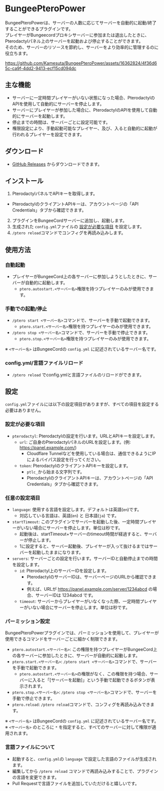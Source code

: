 # BungeePteroPower

BungeePteroPowerは、サーバーの人数に応じてサーバーを自動的に起動/終了することができるプラグインです。  
プレイヤーがBungeecordプロキシサーバーに参加または退出したときに、Pterodactylパネル上のサーバーを起動および停止することができます。  
そのため、サーバーのリソースを節約し、サーバーをより効率的に管理するのに役立ちます。  

https://github.com/Kamesuta/BungeePteroPower/assets/16362824/4f36d65c-ca9f-4dd2-9413-ecf15cd094dc

## 主な機能

- サーバーに一定時間プレイヤーがいない状態になった場合、PterodactylのAPIを使用して自動的にサーバーを停止します。
- サーバーにプレイヤーが参加した場合に、PterodactylのAPIを使用して自動的にサーバーを起動します。
- 停止までの時間は、サーバーごとに設定可能です。
- 権限設定により、手動起動可能なプレイヤー、及び、入ると自動的に起動が行われるプレイヤーを設定できます。

## ダウンロード

- [GitHub Releases](https://github.com/Kamesuta/BungeePteroPower/releases) からダウンロードできます。

## インストール

1. PterodactylパネルでAPIキーを取得します。
  - PterodactylのクライアントAPIキーは、アカウントページの「API Credentials」タブから確認できます。
2. プラグインをBungeeCordサーバーに追加し、起動します。
3. 生成された `config.yml`ファイルの [設定が必要な項目](#設定が必要な項目) を設定します。
4. `/ptero reload`コマンドでコンフィグを再読み込みします。

## 使用方法

### 自動起動

- プレイヤーがBungeeCord上の各サーバーに参加しようとしたときに、サーバーが自動的に起動します。
  - `ptero.autostart.<サーバー名>`権限を持つプレイヤーのみが使用できます。

### 手動での起動/停止

- `/ptero start <サーバー名>`コマンドで、サーバーを手動で起動できます。
  - `ptero.start.<サーバー名>`権限を持つプレイヤーのみが使用できます。
- `/ptero stop <サーバー名>`コマンドで、サーバーを手動で停止できます。
  - `ptero.stop.<サーバー名>`権限を持つプレイヤーのみが使用できます。

※ `<サーバー名>` はBungeeCordの `config.yml` に記述されているサーバー名です。

### config.yml/言語ファイルリロード

- `/ptero reload` でconfig.ymlと言語ファイルのリロードができます。

## 設定

`config.yml`ファイルには以下の設定項目がありますが、すべての項目を設定する必要はありません。

### 設定が必要な項目

- `pterodactyl`: Pterodactylの設定を行います。URLとAPIキーを設定します。
  - `url`: ご自身のPterodactylパネルのURLを設定します。(例: https://panel.example.com/)
    - Cloudflare Tunnelなどを使用している場合は、通信できるようにIPによるバイパス設定を行ってください。
  - `token`: PterodactylのクライアントAPIキーを設定します。
    - `ptlc_`から始まる文字列です。
    - PterodactylのクライアントAPIキーは、アカウントページの「API Credentials」タブから確認できます。

### 任意の設定項目

- `language`: 使用する言語を設定します。デフォルトは英語(`en`)です。
  - 対応している言語は、英語(`en`) と 日本語(`ja`) です。
- `startTimeout`: このプラグインでサーバーを起動した後、一定時間プレイヤーがいない場合にサーバーを停止します。単位は秒です。
  - 起動後は、startTimeout+サーバーのtimeout時間が経過すると、サーバーが停止します。
  - 1に設定すると、サーバー起動後、プレイヤーが入って抜けるまではサーバーを起動したままになります。
- `servers`: サーバーごとの設定を行います。サーバーIDと自動停止までの時間を設定します。
  - `id`: Pterodactyl上のサーバーIDを設定します。
    - PterodactylのサーバーIDは、サーバーページのURLから確認できます。
    - 例えば、URLが https://panel.example.com/server/1234abcd の場合、サーバーIDは 1234abcd です。
  - `timeout`: サーバーからプレイヤーがいなくなった際、一定時間プレイヤーがいない場合にサーバーを停止します。単位は秒です。

### パーミッション設定

BungeePteroPowerプラグインでは、パーミッションを使用して、プレイヤーが使用できるコマンドをサーバーごとに細かく制限できます。

- `ptero.autostart.<サーバー名>`: この権限を持つプレイヤーがBungeeCord上の各サーバーに参加したときに、サーバーが自動的に起動します。
- `ptero.start.<サーバー名>`: `/ptero start <サーバー名>`コマンドで、サーバーを手動で起動できます。
  - `ptero.autostart.<サーバー名>`の権限がなく、この権限を持つ場合、サーバーに入ると「[サーバーを起動]」という手動で起動できるボタンが表示されます。
- `ptero.stop.<サーバー名>`: `/ptero stop <サーバー名>`コマンドで、サーバーを手動で停止できます。
- `ptero.reload`: `/ptero reload`コマンドで、コンフィグを再読み込みできます。

※ `<サーバー名>` はBungeeCordの `config.yml` に記述されているサーバー名です。
※ `<サーバー名>` のところに `*` を指定すると、すべてのサーバーに対して権限が適用されます。

### 言語ファイルについて

- 起動すると、`config.yml`の `language` で設定した言語のファイルが生成されます。
- 編集してから `/ptero reload` コマンドで再読み込みすることで、プラグインの言語を変更できます。
- Pull Requestで言語ファイルを追加していただけると嬉しいです。
